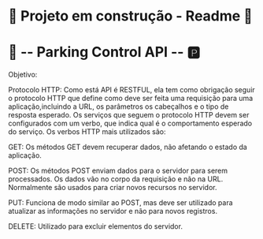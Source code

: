 # :construction: Projeto em construção - Readme :construction:
# :car: -- Parking Control API -- :parking:

Objetivo:

Protocolo HTTP:
Como está API é RESTFUL, ela tem como obrigação seguir o protocolo HTTP que define como deve ser feita uma requisição para uma aplicação,incluindo a URL, os parâmetros os cabeçalhos e o tipo de resposta esperado. Os serviços que seguem o protocolo HTTP devem ser configurados com um verbo, que indica qual é o comportamento esperado do serviço. Os verbos HTTP mais utilizados são:

GET:
Os métodos GET devem recuperar dados, não afetando o estado da aplicação.

POST:
Os métodos POST enviam dados para o servidor para serem processados. Os dados vão no corpo da requisição e não na URL. Normalmente são usados para criar novos recursos no servidor.

PUT:
Funciona de modo similar ao POST, mas deve ser utilizado para atualizar as informações no servidor e não para novos registros.

DELETE:
Utilizado para excluir elementos do servidor.
